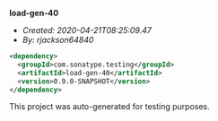 **load-gen-40**
+ _Created: 2020-04-21T08:25:09.47_
+ _By: rjackson64840_

```xml
<dependency>
  <groupId>com.sonatype.testing</groupId>
  <artifactId>load-gen-40</artifactId>
  <version>0.9.0-SNAPSHOT</version>
</dependency>
```

This project was auto-generated for testing purposes.

